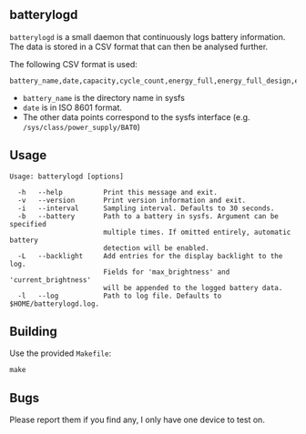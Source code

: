 ## batterylogd

`batterylogd` is a small daemon that continuously logs battery information.
The data is stored in a CSV format that can then be analysed further.

The following CSV format is used:

```
battery_name,date,capacity,cycle_count,energy_full,energy_full_design,energy_now,power_now,present,status,voltage_min_design,voltage_now

```

* `battery_name` is the directory name in sysfs
* `date` is in ISO 8601 format. 
* The other data points correspond to the sysfs interface (e.g. `/sys/class/power_supply/BAT0`)

## Usage

```
Usage: batterylogd [options]

  -h   --help          Print this message and exit.
  -v   --version       Print version information and exit.
  -i   --interval      Sampling interval. Defaults to 30 seconds.
  -b   --battery       Path to a battery in sysfs. Argument can be specified
                       multiple times. If omitted entirely, automatic battery
                       detection will be enabled.
  -L   --backlight     Add entries for the display backlight to the log.
                       Fields for 'max_brightness' and 'current_brightness'
                       will be appended to the logged battery data.
  -l   --log           Path to log file. Defaults to $HOME/batterylogd.log.
```

## Building

Use the provided `Makefile`:

```
make
```

## Bugs

Please report them if you find any, I only have one device to test on.

